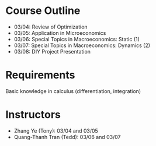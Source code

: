 # Course Outline

- 03/04: Review of Optimization
- 03/05: Application in Microeconomics
- 03/06: Special Topics in Macroeconomics: Static (1)
- 03/07: Special Topics in Macroeconomics: Dynamics (2)
- 03/08: DIY Project Presentation


# Requirements

Basic knowledge in calculus (differentiation, integration)


# Instructors

- Zhang Ye (Tony): 03/04 and 03/05
- Quang-Thanh Tran (Tedd): 03/06 and 03/07

